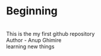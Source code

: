 # Beginning
<br>
This is the my first github repository
<br>
Author - Anup Ghimire
<br>
learning new things


